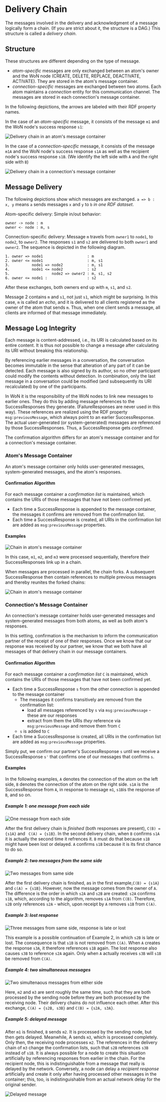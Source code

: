 # Delivery Chain

The messages involved in the delivery and acknowledgment of a message logically form a chain. (If you are strict about it, the structure is a DAG.)
This structure is called a *delivery chain*.

## Structure

These structures are different depending on the type of message.
* *atom-specific* messages are only exchanged between an atom's owner and the WoN node (CREATE, DELETE, REPLACE, DEACTIVATE, ACTIVATE). They are stored in the atom's message container.
* *connection-specific* messages are exchanged between two atoms. Each atom maintains a *connection* entity for this communication channel. The messages are stored in each connection's message container.

In the following depictions, the arrows are labeled with their RDF property names.

In the case of an *atom-specific* message, it consists of the message `m1` and the WoN node's success response `s1`:

![Delivery chain in an atom's message container ](img/atom-delivery-chain.png)

In the case of a *connection-specific* message, it consists of the message `m1A` and the WoN node's success response `s1A` as well as 
the recipient node's success response `s1B`. (We identify the left side with `A` and the right side with `B`)

![Delivery chain in a connection's message container ](img/conn-delivery-chain.png)

## Message Delivery
The following depictions show which messages are exchanged. `a => b : x, y` means `a` sends messages `x` and `y` to `b` *in one RDF dataset*. 

Atom-specific delivery: Simple in/out behavior:
```
owner -> node : m
owner <- node : m, s
```
Connection-specific delivery: Message `m` travels from `owner1` to `node1`, to `node2`, to `owner2`. The responses `s1` and `s2` are delivered to both `owner1` and `owner2`. The sequence is depicted in the following diagram.

```
1. owner => node1                    : m 
2. owner <= node1                    : m, s1
3.          node1 => node2           : m, s1
4.          node1 <= node2           : s2
5.                   node2 => owner2 : m, s1, s2
6. owner <= node1 :                  : s2
```                 
After these exchanges, both owners end up with `m`, `s1`, and `s2`.

Message 2 contains `m` and `s1`, not just `s1`, which might be surprising. In this case, `m` is called an *echo*, and it is delivered to all clients registered as the owner of the atom that sends `m`. Thus, when one client sends a message, all clients are informed of that message immediately.

## Message Log Integrity

Each message is content-addressed, i.e., its URI is calculated based on its entire content. It is thus not possible to change a message after calculating its URI without breaking this relationship. 

By referencing earlier messages in a conversation, the conversation becomes immutable in the sense that alteration of any part of it can be detected. Each message is also signed by its author, so no other participant could modify the contents without detection. In combination, only the last message in a conversation could be modified (and subsequently its URI recalculated) by one of the participants.

In WoN it is the responsibility of the WoN nodes to link new messages to earlier ones. They do this by adding message references to the SuccessResponses they generate. (FailureResponses are never used in this way). These references are realized using the RDF property 
`msg:previousMessage`, which always point to an earlier SuccessResponse. The actual user-generated (or system-generated) messages are referenced by those SuccessResponses. Thus, a SuccessResponse gets *confirmed*. 

The confirmation algorithm differs for an atom's message container and for a connection's message container.

### Atom's Message Container

An atom's message container only holds user-generated messages, system-generated messages, and the atom's responses.

#### Confirmation Algorithm

For each message container a *confirmation list* is maintained, which contains the URIs of those messages that have not been confirmed yet. 
* Each time a SuccessResponse is appended to the message container, the messages it confirms are removed from the confirmation list.
* Each time a SuccessResponse is created, all URIs in the confirmation list are added as `msg:previousMessage` properties. 

#### Examples

![Chain in atom's message container](img/atom-message-container.png)

In this case, `m1`, `m2`, and `m3` were processed sequentially, therefore their SuccessResponses link up in a chain. 

When messages are processed in parallel, the chain forks. A subsequent SuccessResponse then contain references to multiple previous messages and thereby reunites the forked chains:

![Chain in atom's message container](img/atom-message-container-fork.png)



### Connection's Message Container

An connection's message container holds user-generated messages and system-generated messages from both atoms, as well as both atom's responses.

In this setting, confirmation is the mechanism to inform the communication partner of the receipt of one of their responses. Once we know that our response was received by our partner, we know that we both have all messages of that delivery chain in our message containers.

#### Confirmation Algorithm

For each message container a *confirmation list* `C` is maintained, which contains the URIs of those messages that have not been confirmed yet. 
* Each time a SuccessResponse `s` from the other connection is appended to the message container
    - The messages it confirms transitively are removed from the confirmation list:
        + load all messages referenced by `s` via `msg:previousMessage` - these are our responses 
        + extract from them the URIs *they* reference via `msg:previousMessage` and remove them from `C`
    - `s` is added to `C`
* Each time a SuccessResponse is created, all URIs in the confirmation list are added as `msg:previousMessage` properties. 

Simply put, we confirm our partner's SuccessResponse `s` until we receive a SuccessResponse `s'` that confirms one of our messages that confirms `s`.

#### Examples

In the following examples, `A` denotes the connection of the atom on the left side, `B` denotes the connection of the atom on the right side. `s1A` is the SuccessResponse from `A`, in response to message `m1`, `s1B`is the response of `B`, and so on.

##### Example 1: one message from each side

![One message from each side](img/conn-message-container.png)

After the first delivery chain is *finished* (both responses are present), `C(B) = {s1A}` and ` C(A) = {s1B}`. In the second delivery chain, when `B` confirms `s1A` it is actually the second time it refrences it. `B` must do that because `s1B` might have been lost or delayed. `A` confirms `s1B` because it is its first chance to do so.

##### Example 2: two messages from the same side

![Two messages from same side](img/conn-message-container-same-side.png)

After the first delivery chain is finished, as in the first example,`C(B) = {s1A}` and `c(A) = {s1B}`. However, now the message comes from the owner of `A`. The difference is the order in which `s2A` and `s2B` are created: `s2A` confirms `s1B`, which, according to the algorithm, removes `s1A` from `C(B)`. Therefore, `s2B` only references `s2A` - which, upon receipt by `A` removes `s1B` from `C(A)`.

##### Example 3: lost response

![Three messages from same side, response is late or lost](img/conn-message-container-late-response.png)

This example is a possible continuation of  Example 2, in which `s2B` is late or lost. The consequence is that `s1B` is not removed from `C(A)`. When `A` creates the response `s3A`, it therefore references `s1B` again. The lost response also causes `s3B` to reference `s2A` again. Only when `A` actually receives `s3B` will `s1B` be removed from `C(A)`.

##### Example 4: two simultaneous messages

![Two simultenaous messages from either side](img/conn-message-container-2simultaneous.png)

Here, `m2` and `m3` are sent roughly the same time, such that they are both processed by the sending node before they are both processed by the receiving node. Their delivery chains do not influence each other. After this exchange, `C(A) = {s2B, s3B}` and  `C(B) = {s2A, s3A}`. 
                          
##### Example 5: delayed message

After `m1` is finished, `B` sends `m2`. It is processed by the sending node, but then gets delayed. Meanwhile, A sends `m3`, which is processed completely. Only then, the receiving node processes `m2`. The references in the delivery chain of `m3` change the confirmation lists, such that `s2B` references  `s3B` instead of `s1B`. It is always possible for a node to create this situation artificially by referencing responses from earlier in the chain. For the recipient node, this is indistinguishable from a message that really is delayed by the network. Conversely, a node can delay a *recipient response* artificially and create it only after having processed other messages in the container; this, too, is indistinguishable from an actual network delay for the original sender. 

![Delayed message](img/conn-message-container-delayed-message.png)
